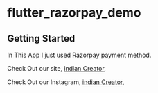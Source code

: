 # flutter_razorpay_demo
## Getting Started

In This App I just used Razorpay payment method. 


Check Out our site,
[indian Creator](http://indiancreator.in/),

Check Out our Instagram,
[indian Creator](http://indiancreator.in/),
